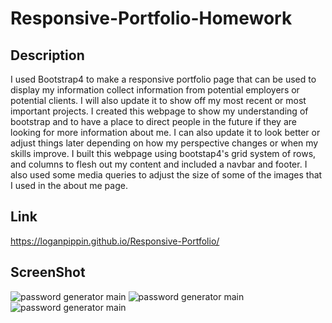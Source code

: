 # Responsive-Portfolio-Homework

## Description

I used Bootstrap4 to make a responsive portfolio page that can be used to display my information collect information from potential employers or potential clients. I will also update it to show off my most recent or most important projects. I created this webpage to show my understanding of bootstrap and to have a place to direct people in the future if they are looking for more information about me. I can also update it to look better or adjust things later depending on how my perspective changes or when my skills improve. I built this webpage using bootstap4's grid system of rows, and columns to flesh out my content and included a navbar and footer. I also used some media queries to adjust the size of some of the images that I used in the about me page.

## Link

https://loganpippin.github.io/Responsive-Portfolio/

## ScreenShot

![password generator main](./Assets/pass1.png?raw=true)
![password generator main](./Assets/pass1.png?raw=true)
![password generator main](./Assets/pass1.png?raw=true)
